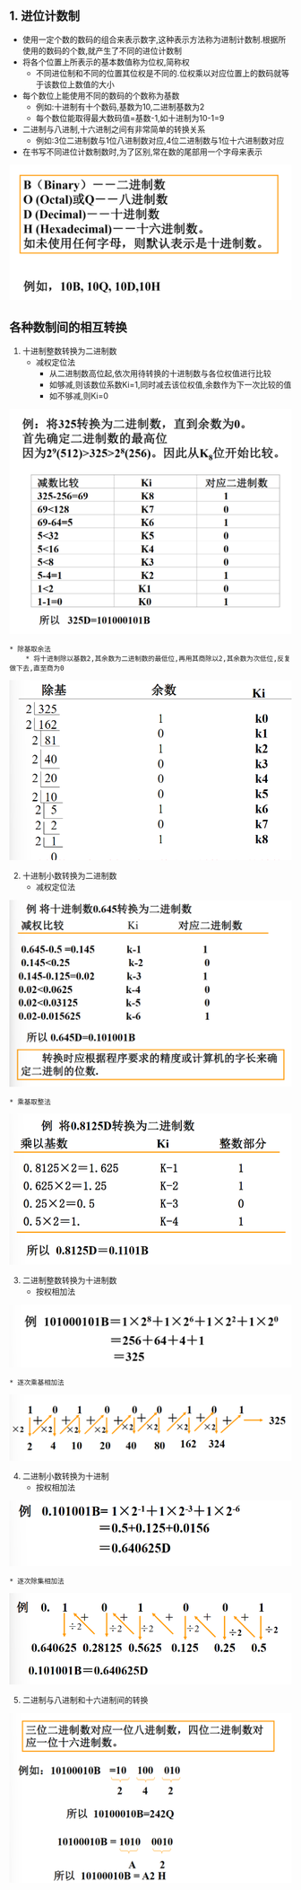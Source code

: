 ## 1. 进位计数制

* 使用一定个数的数码的组合来表示数字,这种表示方法称为进制计数制.根据所使用的数码的个数,就产生了不同的进位计数制
* 将各个位置上所表示的基本数值称为位权,简称权
    * 不同进位制和不同的位置其位权是不同的.位权乘以对应位置上的数码就等于该数位上数值的大小
* 每个数位上能使用不同的数码的个数称为基数
    * 例如:十进制有十个数码,基数为10,二进制基数为2
    * 每个数位能取得最大数码值=基数-1,如十进制为10-1=9
* 二进制与八进制,十六进制之间有非常简单的转换关系
    * 例如:3位二进制数与1位八进制数对应,4位二进制数与1位十六进制数对应
* 在书写不同进位计数制数时,为了区别,常在数的尾部用一个字母来表示

![Alt text](image-24.png)

## 各种数制间的相互转换

1. 十进制整数转换为二进制数
    * 减权定位法
        * 从二进制数高位起,依次用待转换的十进制数与各位权值进行比较
        * 如够减,则该数位系数Ki=1,同时减去该位权值,余数作为下一次比较的值
        * 如不够减,则Ki=0

![Alt text](image-25.png)

    * 除基取余法
        * 将十进制除以基数2,其余数为二进制数的最低位,再用其商除以2,其余数为次低位,反复做下去,直至商为0

![Alt text](image-26.png)

2. 十进制小数转换为二进制数
    * 减权定位法

![Alt text](image-27.png)

    * 乘基取整法

![Alt text](image-28.png)

3. 二进制整数转换为十进制数
    * 按权相加法

![Alt text](image-29.png)

    * 逐次乘基相加法

![Alt text](image-30.png)

4. 二进制小数转换为十进制
    * 按权相加法

![Alt text](image-31.png)

    * 逐次除集相加法

![Alt text](image-32.png)

5. 二进制与八进制和十六进制间的转换

![Alt text](image-33.png)
